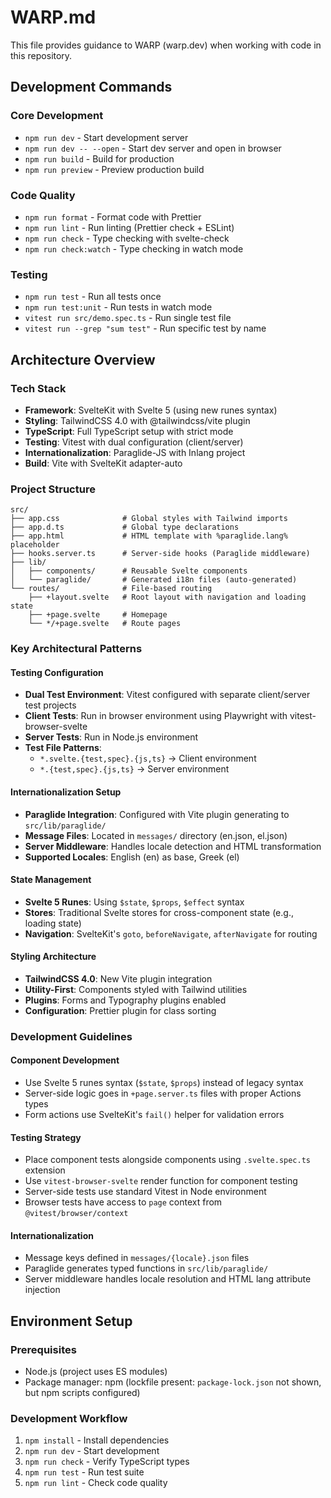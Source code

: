 # WARP.md

This file provides guidance to WARP (warp.dev) when working with code in this repository.

## Development Commands

### Core Development
- `npm run dev` - Start development server
- `npm run dev -- --open` - Start dev server and open in browser
- `npm run build` - Build for production
- `npm run preview` - Preview production build

### Code Quality
- `npm run format` - Format code with Prettier
- `npm run lint` - Run linting (Prettier check + ESLint)
- `npm run check` - Type checking with svelte-check
- `npm run check:watch` - Type checking in watch mode

### Testing
- `npm run test` - Run all tests once
- `npm run test:unit` - Run tests in watch mode
- `vitest run src/demo.spec.ts` - Run single test file
- `vitest run --grep "sum test"` - Run specific test by name

## Architecture Overview

### Tech Stack
- **Framework**: SvelteKit with Svelte 5 (using new runes syntax)
- **Styling**: TailwindCSS 4.0 with @tailwindcss/vite plugin
- **TypeScript**: Full TypeScript setup with strict mode
- **Testing**: Vitest with dual configuration (client/server)
- **Internationalization**: Paraglide-JS with Inlang project
- **Build**: Vite with SvelteKit adapter-auto

### Project Structure
```
src/
├── app.css              # Global styles with Tailwind imports
├── app.d.ts             # Global type declarations
├── app.html             # HTML template with %paraglide.lang% placeholder
├── hooks.server.ts      # Server-side hooks (Paraglide middleware)
├── lib/
│   ├── components/      # Reusable Svelte components
│   └── paraglide/       # Generated i18n files (auto-generated)
└── routes/              # File-based routing
    ├── +layout.svelte   # Root layout with navigation and loading state
    ├── +page.svelte     # Homepage
    └── */+page.svelte   # Route pages
```

### Key Architectural Patterns

#### Testing Configuration
- **Dual Test Environment**: Vitest configured with separate client/server test projects
- **Client Tests**: Run in browser environment using Playwright with vitest-browser-svelte
- **Server Tests**: Run in Node.js environment
- **Test File Patterns**:
  - `*.svelte.{test,spec}.{js,ts}` → Client environment
  - `*.{test,spec}.{js,ts}` → Server environment

#### Internationalization Setup
- **Paraglide Integration**: Configured with Vite plugin generating to `src/lib/paraglide/`
- **Message Files**: Located in `messages/` directory (en.json, el.json)
- **Server Middleware**: Handles locale detection and HTML transformation
- **Supported Locales**: English (en) as base, Greek (el)

#### State Management
- **Svelte 5 Runes**: Using `$state`, `$props`, `$effect` syntax
- **Stores**: Traditional Svelte stores for cross-component state (e.g., loading state)
- **Navigation**: SvelteKit's `goto`, `beforeNavigate`, `afterNavigate` for routing

#### Styling Architecture
- **TailwindCSS 4.0**: New Vite plugin integration
- **Utility-First**: Components styled with Tailwind utilities
- **Plugins**: Forms and Typography plugins enabled
- **Configuration**: Prettier plugin for class sorting

### Development Guidelines

#### Component Development
- Use Svelte 5 runes syntax (`$state`, `$props`) instead of legacy syntax
- Server-side logic goes in `+page.server.ts` files with proper Actions types
- Form actions use SvelteKit's `fail()` helper for validation errors

#### Testing Strategy
- Place component tests alongside components using `.svelte.spec.ts` extension
- Use `vitest-browser-svelte` render function for component testing
- Server-side tests use standard Vitest in Node environment
- Browser tests have access to `page` context from `@vitest/browser/context`

#### Internationalization
- Message keys defined in `messages/{locale}.json` files
- Paraglide generates typed functions in `src/lib/paraglide/`
- Server middleware handles locale resolution and HTML lang attribute injection

## Environment Setup

### Prerequisites
- Node.js (project uses ES modules)
- Package manager: npm (lockfile present: `package-lock.json` not shown, but npm scripts configured)

### Development Workflow
1. `npm install` - Install dependencies
2. `npm run dev` - Start development
3. `npm run check` - Verify TypeScript types
4. `npm run test` - Run test suite
5. `npm run lint` - Check code quality
